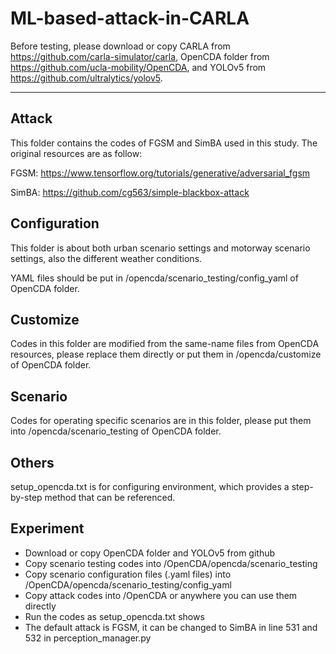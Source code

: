 # ML-based-attack-in-CARLA
Before testing, please download or copy CARLA from https://github.com/carla-simulator/carla, OpenCDA folder from https://github.com/ucla-mobility/OpenCDA, and YOLOv5 from https://github.com/ultralytics/yolov5.
______________________________________________________________________________________________________________________
## Attack
This folder contains the codes of FGSM and SimBA used in this study. The original resources are as follow:

FGSM: https://www.tensorflow.org/tutorials/generative/adversarial_fgsm

SimBA: https://github.com/cg563/simple-blackbox-attack
## Configuration
This folder is about both urban scenario settings and motorway scenario settings, also the different weather conditions.

YAML files should be put in /opencda/scenario_testing/config_yaml of OpenCDA folder.
## Customize
Codes in this folder are modified from the same-name files from OpenCDA resources, please replace them directly or put them in /opencda/customize of OpenCDA folder.
## Scenario
Codes for operating specific scenarios are in this folder, please put them into /opencda/scenario_testing of OpenCDA folder.
## Others
setup_opencda.txt is for configuring environment, which provides a step-by-step method that can be referenced.
## Experiment
- Download or copy OpenCDA folder and YOLOv5 from github
- Copy scenario testing codes into /OpenCDA/opencda/scenario_testing
- Copy scenario configuration files (.yaml files) into /OpenCDA/opencda/scenario_testing/config_yaml
- Copy attack codes into /OpenCDA or anywhere you can use them directly
- Run the codes as setup_opencda.txt shows
- The default attack is FGSM, it can be changed to SimBA in line 531 and 532 in perception_manager.py
